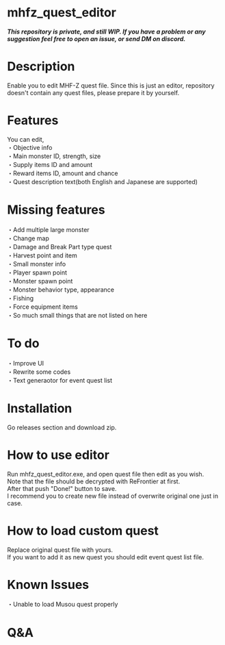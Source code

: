 # mhfz_quest_editor
***This repository is private, and still WIP. If you have a problem or any suggestion feel free to open an issue, or send DM on discord.***

# Description
Enable you to edit MHF-Z quest file.
Since this is just an editor, repository doesn't contain any quest files, please prepare it by yourself.

# Features
You can edit,  
・Objective info  
・Main monster ID, strength, size  
・Supply items ID and amount  
・Reward items ID, amount and chance  
・Quest description text(both English and Japanese are supported)

# Missing features  
・Add multiple large monster  
・Change map  
・Damage and Break Part type quest  
・Harvest point and item  
・Small monster info  
・Player spawn point  
・Monster spawn point  
・Monster behavior type, appearance  
・Fishing  
・Force equipment items  
・So much small things that are not listed on here  

# To do
・Improve UI  
・Rewrite some codes  
・Text generaotor for event quest list  

# Installation
Go releases section and download zip.

# How to use editor
Run mhfz_quest_editor.exe, and open quest file then edit as you wish.  
Note that the file should be decrypted with ReFrontier at first.  
After that push "Done!" button to save.  
I recommend you to create new file instead of overwrite original one just in case.  

# How to load custom quest
Replace original quest file with yours.  
If you want to add it as new quest you should edit event quest list file.

# Known Issues
・Unable to load Musou quest properly

# Q&A
